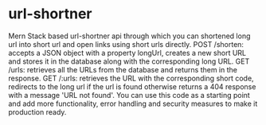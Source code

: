 # url-shortner

Mern Stack based url-shortner api through which you can shortened long url into short url and open links using short urls directly. 
POST /shorten: accepts a JSON object with a property longUrl, creates a new short URL and stores it in the database along with the corresponding long URL.
GET /urls: retrieves all the URLs from the database and returns them in the response.
GET /:urls: retrieves the URL with the corresponding short code, redirects to the long url if the url is found otherwise returns a 404 response with a message 'URL not found'.
You can use this code as a starting point and add more functionality, error handling and security measures to make it production ready.
